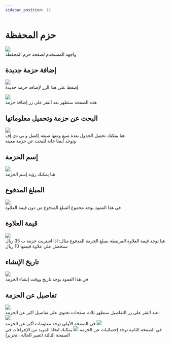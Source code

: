 ```yaml
---
sidebar_position: 12
---
```

# حزم المحفظة


<img src='../img/Wallet/wallet8.png'/>
<br/>
واجهة المستخدم لصفحة حزم المحفظة

## إضافة حزمة جديدة
<img src='../img/Wallet/wallet1.png'/> <br/>
إضغط على هذا الزر لإضافة حزمة جديدة

<img src='../img/Wallet/wallet11.png'/> <br/>
هذه الصفحة ستظهر بعد النقر على زر إضافة حزمة
<br/>

## البحث عن حزمة وتحميل معلوماتها
<img src='../img/Wallet/wallet2.png'/>
<br/>
هنا يمكنك تحميل الجدول بعدة صيغ ومنها صيغة إكسل و بي دي إف<br/>
وتوجد أيضا خانة للبحث عن حزمة معينة

## إسم الحزمة
<img src='../img/Wallet/wallet3.png'/>
<br/>
هنا يمكنك رؤية إسم الحزمة

## المبلغ المدفوع
<img src='../img/Wallet/wallet4.png'/>
<br/>
في هذا العمود يوجد مجموع المبلغ المدفوع من دون قيمة العلاوة

## قيمة العلاوة
<img src='../img/Wallet/wallet5.png'/>
<br/>
هنا توجد قيمة العلاوة المرتبطة بمبلغ الحزمة المدفوع مثال: اذا اشتريت حزمة ب 35 ريال ستحصل على علاوة قيمتها 10 ريال

## تاريخ الإنشاء
<img src='../img/Wallet/wallet6.png'/>
<br/>
في هذا العمود يوجد تاريخ ووقت إنشاء الحزمة

## تفاصيل عن الحزمة
<img src='../img/Wallet/wallet7.png'/>
<br/>
عند النقر على زر التفاصيل ستظهر ثلاث صفحات تحتوي على تفاصيل اكبر عن الحزمة:
<img src='../img/Wallet/wallet17.png'/> <br/>
في الصفحة الأولى توجد معلومات أكبر عن الحزمة
<img src='../img/Wallet/wallet18.png'/> <br/>
في الصفحة الثانية توجد إحصائيات عن الحزمة

<img src='../img/Wallet/wallet19.png'/>
يمكنك اتخاذ المزيد من الإجراءات في الصفحة الثالثة (تغيير الحالة ، تحرير)